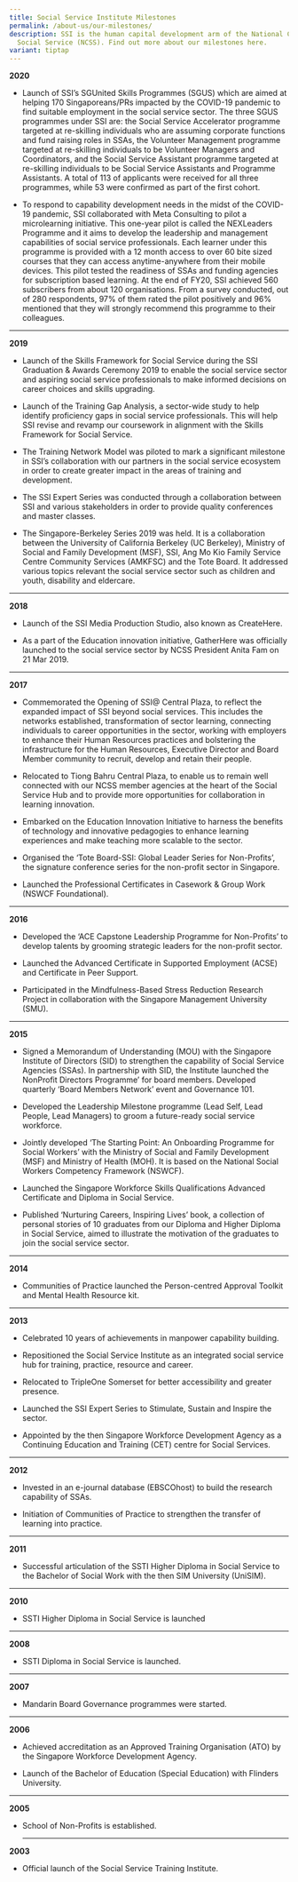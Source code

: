 ```yaml
---
title: Social Service Institute Milestones
permalink: /about-us/our-milestones/
description: SSI is the human capital development arm of the National Council of
  Social Service (NCSS). Find out more about our milestones here.
variant: tiptap
---
```

<p><strong>2020</strong>
</p>
<ul>
<li>
<p>Launch of SSI’s SGUnited Skills Programmes (SGUS) which are aimed at helping
170 Singaporeans/PRs impacted by the COVID-19 pandemic to find suitable
employment in the social service sector. The three SGUS programmes under
SSI are: the Social Service Accelerator programme targeted at re-skilling
individuals who are assuming corporate functions and fund raising roles
in SSAs, the Volunteer Management programme targeted at re-skilling individuals
to be Volunteer Managers and Coordinators, and the Social Service Assistant
programme targeted at re-skilling individuals to be Social Service Assistants
and Programme Assistants. A total of 113 of applicants were received for
all three programmes, while 53 were confirmed as part of the first cohort.</p>
</li>
<li>
<p>To respond to capability development needs in the midst of the COVID-19
pandemic, SSI collaborated with Meta Consulting to pilot a microlearning
initiative. This one-year pilot is called the NEXLeaders Programme and
it aims to develop the leadership and management capabilities of social
service professionals. Each learner under this programme is provided with
a 12 month access to over 60 bite sized courses that they can access anytime-anywhere
from their mobile devices. This pilot tested the readiness of SSAs and
funding agencies for subscription based learning. At the end of FY20, SSI
achieved 560 subscribers from about 120 organisations. From a survey conducted,
out of 280 respondents, 97% of them rated the pilot positively and 96%
mentioned that they will strongly recommend this programme to their colleagues.</p>
</li>
</ul>
<hr>
<p><strong>2019</strong>
</p>
<ul data-tight="true" class="tight">
<li>
<p>Launch of the Skills Framework for Social Service during the SSI Graduation
&amp; Awards Ceremony 2019 to enable the social service sector and aspiring
social service professionals to make informed decisions on career choices
and skills upgrading.</p>
</li>
<li>
<p>Launch of the Training Gap Analysis, a sector-wide study to help identify
proficiency gaps in social service professionals. This will help SSI revise
and revamp our coursework in alignment with the Skills Framework for Social
Service.</p>
</li>
<li>
<p>The Training Network Model was piloted to mark a significant milestone
in SSI’s collaboration with our partners in the social service ecosystem
in order to create greater impact in the areas of training and development.</p>
</li>
<li>
<p>The SSI Expert Series was conducted through a collaboration between SSI
and various stakeholders in order to provide quality conferences and master
classes.</p>
</li>
<li>
<p>The Singapore-Berkeley Series 2019 was held. It is a collaboration between
the University of California Berkeley (UC Berkeley), Ministry of Social
and Family Development (MSF), SSI, Ang Mo Kio Family Service Centre Community
Services (AMKFSC) and the Tote Board. It addressed various topics relevant
the social service sector such as children and youth, disability and eldercare.</p>
</li>
</ul>
<hr>
<p><strong>2018</strong>
</p>
<ul data-tight="true" class="tight">
<li>
<p>Launch of the SSI Media Production Studio, also known as CreateHere.</p>
</li>
<li>
<p>As a part of the Education innovation initiative, GatherHere was officially
launched to the social service sector by NCSS President Anita Fam on 21
Mar 2019.</p>
</li>
</ul>
<hr>
<p><strong>2017</strong>
</p>
<ul data-tight="true" class="tight">
<li>
<p>Commemorated the Opening of SSI@ Central Plaza, to reflect the expanded
impact of SSI beyond social services. This includes the networks established,
transformation of sector learning, connecting individuals to career opportunities
in the sector, working with employers to enhance their Human Resources
practices and bolstering the infrastructure for the Human Resources, Executive
Director and Board Member community to recruit, develop and retain their
people.</p>
</li>
<li>
<p>Relocated to Tiong Bahru Central Plaza, to enable us to remain well connected
with our NCSS member agencies at the heart of the Social Service Hub and
to provide more opportunities for collaboration in learning innovation.</p>
</li>
<li>
<p>Embarked on the Education Innovation Initiative to harness the benefits
of technology and innovative pedagogies to enhance learning experiences
and make teaching more scalable to the sector.</p>
</li>
<li>
<p>Organised the ‘Tote Board-SSI: Global Leader Series for Non-Profits’,
the signature conference series for the non-profit sector in Singapore.</p>
</li>
<li>
<p>Launched the Professional Certificates in Casework &amp; Group Work (NSWCF
Foundational).</p>
</li>
</ul>
<hr>
<p><strong>2016</strong>
</p>
<ul data-tight="true" class="tight">
<li>
<p>Developed the ‘ACE Capstone Leadership Programme for Non-Profits’ to develop
talents by grooming strategic leaders for the non-profit sector.</p>
</li>
<li>
<p>Launched the Advanced Certificate in Supported Employment (ACSE) and Certificate
in Peer Support.</p>
</li>
<li>
<p>Participated in the Mindfulness-Based Stress Reduction Research Project
in collaboration with the Singapore Management University (SMU).</p>
</li>
</ul>
<hr>
<p><strong>2015</strong>
</p>
<ul data-tight="true" class="tight">
<li>
<p>Signed a Memorandum of Understanding (MOU) with the Singapore Institute
of Directors (SID) to strengthen the capability of Social Service Agencies
(SSAs). In partnership with SID, the Institute launched the NonProfit Directors
Programme’ for board members. Developed quarterly ‘Board Members Network’
event and Governance 101.</p>
</li>
<li>
<p>Developed the Leadership Milestone programme (Lead Self, Lead People,
Lead Managers) to groom a future-ready social service workforce.</p>
</li>
<li>
<p>Jointly developed ‘The Starting Point: An Onboarding Programme for Social
Workers’ with the Ministry of Social and Family Development (MSF) and Ministry
of Health (MOH). It is based on the National Social Workers Competency
Framework (NSWCF).</p>
</li>
<li>
<p>Launched the Singapore Workforce Skills Qualifications Advanced Certificate
and Diploma in Social Service.</p>
</li>
<li>
<p>Published ‘Nurturing Careers, Inspiring Lives’ book, a collection of personal
stories of 10 graduates from our Diploma and Higher Diploma in Social Service,
aimed to illustrate the motivation of the graduates to join the social
service sector.</p>
</li>
</ul>
<hr>
<p><strong>2014</strong>
</p>
<ul data-tight="true" class="tight">
<li>
<p>Communities of Practice launched the Person-centred Approval Toolkit and
Mental Health Resource kit.</p>
</li>
</ul>
<hr>
<p><strong>2013</strong>
</p>
<ul data-tight="true" class="tight">
<li>
<p>Celebrated 10 years of achievements in manpower capability building.</p>
</li>
<li>
<p>Repositioned the Social Service Institute as an integrated social service
hub for training, practice, resource and career.</p>
</li>
<li>
<p>Relocated to TripleOne Somerset for better accessibility and greater presence.</p>
</li>
<li>
<p>Launched the SSI Expert Series to Stimulate, Sustain and Inspire the sector.</p>
</li>
<li>
<p>Appointed by the then Singapore Workforce Development Agency as a Continuing
Education and Training (CET) centre for Social Services.</p>
</li>
</ul>
<hr>
<p><strong>2012</strong>
</p>
<ul data-tight="true" class="tight">
<li>
<p>Invested in an e-journal database (EBSCOhost) to build the research capability
of SSAs.</p>
</li>
<li>
<p>Initiation of Communities of Practice to strengthen the transfer of learning
into practice.</p>
</li>
</ul>
<hr>
<p><strong>2011</strong>
</p>
<ul data-tight="true" class="tight">
<li>
<p>Successful articulation of the SSTI Higher Diploma in Social Service to
the Bachelor of Social Work with the then SIM University (UniSIM).</p>
</li>
</ul>
<hr>
<p><strong>2010</strong>
</p>
<ul data-tight="true" class="tight">
<li>
<p>SSTI Higher Diploma in Social Service is launched</p>
</li>
</ul>
<hr>
<p><strong>2008</strong>
</p>
<ul data-tight="true" class="tight">
<li>
<p>SSTI Diploma in Social Service is launched.</p>
</li>
</ul>
<hr>
<p><strong>2007</strong>
</p>
<ul data-tight="true" class="tight">
<li>
<p>Mandarin Board Governance programmes were started.</p>
</li>
</ul>
<hr>
<p><strong>2006</strong>
</p>
<ul data-tight="true" class="tight">
<li>
<p>Achieved accreditation as an Approved Training Organisation (ATO) by the
Singapore Workforce Development Agency.</p>
</li>
<li>
<p>Launch of the Bachelor of Education (Special Education) with Flinders
University.</p>
</li>
</ul>
<hr>
<p><strong>2005</strong>
</p>
<ul data-tight="true" class="tight">
<li>
<p>School of Non-Profits is established.</p>
<hr>
</li>
</ul>
<p><strong>2003</strong>
</p>
<ul data-tight="true" class="tight">
<li>
<p>Official launch of the Social Service Training Institute.</p>
</li>
</ul>
<p></p>